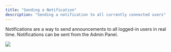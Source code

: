 ```yaml
---
title: "Sending a Notification"
description: "Sending a notification to all currently connected users"
---
```


Notifications are a way to send announcements to all logged-in users in real time. Notifications can be sent from the Admin Panel.

![](/images/notifications/notifications.png)
